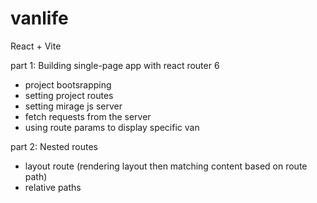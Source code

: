 # vanlife

React + Vite

part 1: Building single-page app with react router 6

- project bootsrapping
- setting project routes
- setting mirage js server
- fetch requests from the server
- using route params to display specific van

part 2: Nested routes

- layout route (rendering layout then matching content based on route path)
- relative paths
